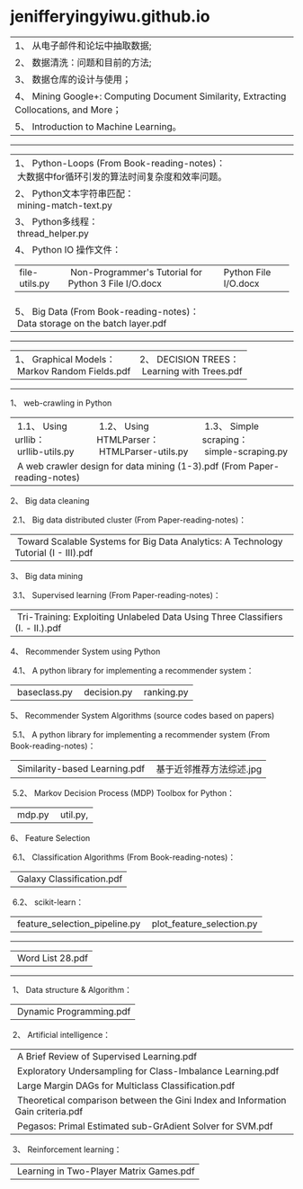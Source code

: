 # jenifferyingyiwu.github.io
<title>
Part I.  &nbsp;&nbsp;从电子邮件和论坛中抽取数据 (From Book-reading-notes)
</title>
<p>
<table>
  <tr>
    <td>
	1、&nbsp;从电子邮件和论坛中抽取数据;
    </td>
  </tr>
  <tr>
    <td>
	2、&nbsp;数据清洗：问题和目前的方法;
    </td>
  </tr>
  <tr>
    <td>
	3、&nbsp;数据仓库的设计与使用；
    </td>
  </tr>
  <tr>
    <td>
	4、&nbsp;Mining Google+: Computing Document Similarity, Extracting Collocations, and More；
    </td>
  </tr>
  <tr>
    <td>
	5、&nbsp;Introduction to Machine Learning。
    </td>
  </tr>
</table>
</p>
<hr/>
<title>
Part II. &nbsp;&nbsp;Problems encountered in the work
</title>
<table>
  <tr>
    <td>
	1、&nbsp;Python-Loops (From Book-reading-notes)：<br/>
	&nbsp;大数据中for循环引发的算法时间复杂度和效率问题。
    </td>
  </tr>
  <tr>
    <td>
	2、&nbsp;Python文本字符串匹配：<br/>
	&nbsp;mining-match-text.py
    </td>
  </tr>
  <tr>
    <td>
	3、&nbsp;Python多线程：<br/>
	&nbsp;thread_helper.py 
    </td>
  </tr>
  <tr>
    <td>
	4、&nbsp;Python IO 操作文件：<br/>
	<table>
  		<tr>
    			<td>
    				file-utils.py <br/>
    			</td>
    			<td>
    				&nbsp;Non-Programmer's Tutorial for Python 3 File I/O.docx <br/>
    			</td>
    			<td>
    				Python File I/O.docx
    			</td>
  		</tr>
	</table>
    </td>
  </tr>
  <tr>
    <td>
	5、&nbsp;Big Data (From Book-reading-notes)：<br/>
	&nbsp;Data storage on the batch layer.pdf
    </td>
  </tr>
</table>
<hr/>
<title>
Part III.  &nbsp;&nbsp;Machine Learning Algorithms (From Book-reading-notes)
</title>
<table>
<tr>
	<td>
	1、&nbsp;Graphical Models：<br/>
	&nbsp;Markov Random Fields.pdf
        </td>
        <td>
	2、&nbsp;DECISION TREES：<br/>
	&nbsp;Learning with Trees.pdf
	</td>
</tr>
</table>
<hr/>
<title>
Part IV.  &nbsp;&nbsp;Journal Papers
</title>
<p>
1、&nbsp;web-crawling in Python 
</p>
<table>
<tr>
	<td>
	&nbsp;1.1、&nbsp;Using urllib：<br/>
	&nbsp;urllib-utils.py
	</td>
	<td>
	&nbsp;1.2、&nbsp;Using HTMLParser： <br/>
	&nbsp;HTMLParser-utils.py
	</td>
	<td>
	&nbsp;1.3、&nbsp;Simple scraping：<br/>
	&nbsp;simple-scraping.py
	</td>
</tr>
<tr>
	<td colspan="3">
	&nbsp;A web crawler design for data mining (1-3).pdf (From Paper-reading-notes)
	</td>
</tr>
</table>
<p>
2、&nbsp;Big data cleaning
</p>
<p>
&nbsp;2.1、&nbsp;Big data distributed cluster (From Paper-reading-notes)：<br/>
<table>
  <tr>
    <td>
    &nbsp;Toward Scalable Systems for Big Data Analytics: A Technology Tutorial (I - III).pdf
    </td>
  </tr>
</table>
</p>
<p>
3、&nbsp;Big data mining
</p>
<p>
&nbsp;3.1、&nbsp;Supervised learning (From Paper-reading-notes)：<br/>
<table>
  <tr>
    <td>
    &nbsp;Tri-Training: Exploiting Unlabeled Data Using Three Classifiers (I. - II.).pdf
    </td>
  </tr>
</table>
</p>
<p>
4、&nbsp;Recommender System using Python
</p>
<p>
&nbsp;4.1、&nbsp;A python library for implementing a recommender system：<br/>
<table>
  <tr>
    <td>
    &nbsp;baseclass.py
    </td>
    <td>
    &nbsp;decision.py
    </td>
    <td>
    &nbsp;ranking.py
    </td>
  </tr>
</table>
</p>
<p>
5、&nbsp;Recommender System Algorithms (source codes based on papers)
</p>
<p>
&nbsp;5.1、&nbsp;A python library for implementing a recommender system (From Book-reading-notes)：<br/>
<table>
  <tr>
    <td>
    &nbsp;Similarity-based Learning.pdf
    </td>
    <td>
    &nbsp;基于近邻推荐方法综述.jpg
    </td>
  </tr>
</table>
</p>
<p>
&nbsp;5.2、&nbsp;Markov Decision Process (MDP) Toolbox for Python：<br/>
<table>
  <tr>
    <td>
    &nbsp;mdp.py
    </td>
    <td>
    &nbsp;util.py, 
    </td>
  </tr>
</table>
</p>
<p>
6、&nbsp;Feature Selection
</p>
<p>
&nbsp;6.1、&nbsp;Classification Algorithms (From Book-reading-notes)：<br/>
<table>
  <tr>
    <td>
    &nbsp;Galaxy Classification.pdf
    </td>
  </tr>
</table>
</p>
<p>
&nbsp;6.2、&nbsp;scikit-learn：<br/>
<table>
  <tr>
    <td>
    &nbsp;feature_selection_pipeline.py
    </td>
    <td>
    &nbsp;plot_feature_selection.py
    </td>
  </tr>
</table>
</p>
<hr/>
<title>
Part V.  &nbsp;&nbsp;IELTS reading notes (From IELTS-studying folder)
</title>
<table>
<tr>
	<td>
	&nbsp;Word List  28.pdf
        </td>
</tr>
</table>
<hr/>
<title>
Part VI.  &nbsp;&nbsp;Ph.D Papers Algorithms (From Ph.D-studying folder)
</title>
<p>
&nbsp;1、&nbsp;Data structure & Algorithm：<br/>
<table>
<tr>
	<td>
	&nbsp;Dynamic Programming.pdf
	</td>
</tr>
</table>
</p>
<p>
&nbsp;2、&nbsp;Artificial intelligence：<br/>
<table>
<tr>
	<td>
	&nbsp;A Brief Review of Supervised Learning.pdf
        </td>
</tr>
<tr>
	<td>
	&nbsp;Exploratory Undersampling for Class-Imbalance Learning.pdf
	</td>
</tr>
<tr>
	<td>
	&nbsp;Large Margin DAGs for Multiclass Classification.pdf
	</td>
</tr>
<tr>
	<td>
	&nbsp;Theoretical comparison between the Gini Index and Information Gain criteria.pdf
	</td>
</tr>
<tr>
	<td>
	&nbsp;Pegasos: Primal Estimated sub-GrAdient Solver for SVM.pdf
	</td>
</tr>
</table>
</p>
<p>
&nbsp;3、&nbsp;Reinforcement learning：<br/>
<table>
<tr>
	<td>
	&nbsp;Learning in Two-Player Matrix Games.pdf
        </td>
</tr>
</table>
</p>

